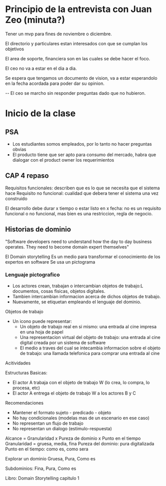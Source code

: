 # Principio de la entrevista con Juan Zeo (minuta?)
Tener un mvp para fines de noviembre o diciembre.

El directorio y particulares estan interesados con que se cumplan los objetivos

El area de soporte, financiera son en las cuales se debe hacer el foco.

El ceo no va a estar en el dia a dia.

Se espera que tengamos un documento de vision, va a estar esperandolo en la fecha acordada para poder dar su opinion.

-- El ceo se marcho sin responder preguntas dado que no hubieron.


# Inicio de la clase

## PSA
- Los estudiantes somos empleados, por lo tanto no hacer preguntas obvias
- El producto tiene que ser apto para consumo del mercado, habra que dialogar con el product owner los requerimientos

## CAP 4 repaso

Requisitos funcionales: describen que es lo que se necesita que el sistema hace
Requisito no funcional: cualidad que debera tener el sistema una vez construido

El desarrollo debe durar x tiempo o estar listo en x fecha: no es un requisito funcional o no funcional, mas bien es una restriccion, regla de negocio.

## Historias de dominio

"Software developers need to understand how the day to day business operates. They need to become domain expert themselves"


El Domain storytelling
Es un medio para transformar el conocimiento de los expertos en software
Se usa un pictograma

### Lenguaje pictografico
- Los actores crean, trabajan o intercambian objetos de trabajo:L documentos, cosas fisicas, objetos digitales.
- Tambien intercambian informacion acerca de dichos objetos de trabajo.
- Nuevamente, se etiquetan empleando el lenguaje del dominio.

Objetos de trabajo
- Un icono puede representar:
    - Un objeto de trabajo real en si mismo: una entrada al cine impresa en una hoja de papel
    - Una representacion virtual del objeto de trabajo: una entrada al cine digital creada por un sistema de software
    - El medio a traves del cual se intecambia informacion sobre el objeto de trabajo: una llamada telefonica para comprar una entrada al cine

Acitividades

Estructuras Basicas:
- El actor A trabaja con el objeto de trabajo W (lo crea, lo compra, lo procesa, etc)
- El actor A entrega el objeto de trabajo W a los actores B y C

Recomendaciones
- Mantener el formato sujeto - predicado - objeto
- No hay condicionales (modelas mas de un escenario en ese caso)
- No representan un flujo de trabajo
- No representan un dialogo (estimulo-respuesta)

Alcance = Granularidad x Pureza de dominio x Punto en el tiempo
Granularidad = gruesa, media, fina
Pureza del dominio: pura digitalizada
Punto en el tiempo: como es, como sera

Explorar un dominio
Gruesa, Pura, Como es

Subdominios:
Fina, Pura, Como es

Libro: Domain Storytelling capitulo 1